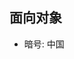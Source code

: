 <!--
 * @Descripttion: 
 * @version: 
 * @Author: 夜殇
 * @Date: 2020-08-20 21:57:54
 * @LastEditors: 夜殇
 * @LastEditTime: 2020-08-20 21:58:30
-->
## 面向对象

- 暗号: 中国